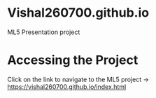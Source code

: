 # Vishal260700.github.io
ML5 Presentation project
# Accessing the Project
Click on the link to navigate to the ML5 project -> https://vishal260700.github.io/index.html
